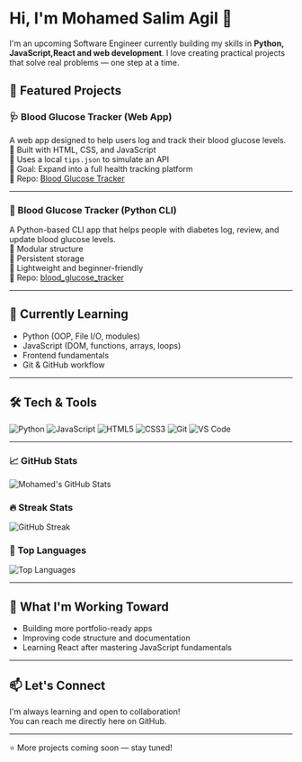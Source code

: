 # Hi, I'm Mohamed Salim Agil 👋

I'm an upcoming Software Engineer currently building my skills in **Python, JavaScript,React and web development**. I love creating practical projects that solve real problems — one step at a time.

## 🚀 Featured Projects

### 🩺 Blood Glucose Tracker (Web App)
A web app designed to help users log and track their blood glucose levels.  
🔹 Built with HTML, CSS, and JavaScript  
🔹 Uses a local `tips.json` to simulate an API  
🔹 Goal: Expand into a full health tracking platform  
🔗 Repo: [Blood Glucose Tracker](https://github.com/mohamedsalimagil/Blood-Glucose-Tracker)

---

### 🐍 Blood Glucose Tracker (Python CLI)
A Python-based CLI app that helps people with diabetes log, review, and update blood glucose levels.  
🔹 Modular structure  
🔹 Persistent storage  
🔹 Lightweight and beginner-friendly  
🔗 Repo: [blood_glucose_tracker](https://github.com/mohamedsalimagil/blood_glucose_tracker)


---

## 🌱 Currently Learning
- Python (OOP, File I/O, modules)
- JavaScript (DOM, functions, arrays, loops)
- Frontend fundamentals
- Git & GitHub workflow

---

## 🛠️ Tech & Tools
![Python](https://img.shields.io/badge/Python-3776AB?logo=python&logoColor=white)
![JavaScript](https://img.shields.io/badge/JavaScript-F7DF1E?logo=javascript&logoColor=black)
![HTML5](https://img.shields.io/badge/HTML5-E34F26?logo=html5&logoColor=white)
![CSS3](https://img.shields.io/badge/CSS3-1572B6?logo=css3&logoColor=white)
![Git](https://img.shields.io/badge/Git-F05032?logo=git&logoColor=white)
![VS Code](https://img.shields.io/badge/VS_Code-007ACC?logo=visualstudiocode&logoColor=white)

---

### 📈 GitHub Stats  
![Mohamed's GitHub Stats](https://github-readme-stats.vercel.app/api?username=mohamedsalimagil&show_icons=true&include_all_commits=true&count_private=true&hide_border=true)

### 🔥 Streak Stats  
![GitHub Streak](https://streak-stats.demolab.com/?user=mohamedsalimagil&hide_border=true)

### 🧠 Top Languages  
![Top Languages](https://github-readme-stats.vercel.app/api/top-langs/?username=mohamedsalimagil&layout=compact&hide_border=true)



---

## 📌 What I'm Working Toward
- Building more portfolio-ready apps
- Improving code structure and documentation
- Learning React after mastering JavaScript fundamentals

---

## 📫 Let's Connect
I'm always learning and open to collaboration!  
You can reach me directly here on GitHub.

---
⭐️ More projects coming soon — stay tuned!
